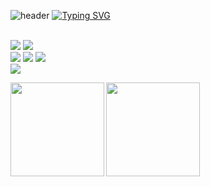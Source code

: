 ![header](https://capsule-render.vercel.app/api?type=waving&color=6994CDEE&text=&animation=twinkling&height=80)
[![Typing SVG](https://readme-typing-svg.demolab.com?font=Alkatra&weight=500&size=45&duration=3500&pause=3&color=6994CDEE&center=false&vCenter=false&multiline=true&repeat=true&width=1000&height=100&lines=Welcome+to+yeongbin's+GitHub!👋)](https://git.io/typing-svg)
<div align="left">
<br>
<div style="display:flex; flex-direction:column; align-items:flex-start;">
    <div>
        <img src="https://img.shields.io/badge/node.js-339933?style=flat-square&logo=nodedotjs&logoColor=white"> 
        <img src="https://img.shields.io/badge/nest.js-E0234E?style=flat-square&logo=nestjs&logoColor=white"> 
        <br>
        <img src="https://img.shields.io/badge/mysql-4479A1?style=flat-square&logo=mysql&logoColor=white"> 
        <img src="https://img.shields.io/badge/mongodb-47A248?style=flat-square&logo=mongodb&logoColor=white"> 
        <img src="https://img.shields.io/badge/redis-DC382D?style=flat-square&logo=redis&logoColor=white"> 
        <br>
        <img src="https://img.shields.io/badge/docker-2496ED?style=flat-square&logo=docker&logoColor=white"> 
    </div>
</div> 
<p>
  <img
       align="left"
       src="https://github-readme-stats.vercel.app/api?username=HC-kang&show_icons=true&theme=dark" 
       height="150px"/>

  <img 
       src="https://github-readme-stats.vercel.app/api/top-langs/?username=HC-kang&langs_count=4&layout=compact&bg_color=151515&hide=jupyter%20notebook,c%2B%2B,C,html&title_color=fff&text_color=fff)](https://github.com/anuraghazra/github-readme-stats" 
       height="150px"/>
</p>
<!--
**gong-yeongbin/gong-yeongbin** is a ✨ _special_ ✨ repository because its `README.md` (this file) appears on your GitHub profile.

Here are some ideas to get you started:

- 🔭 I’m currently working on ...
- 🌱 I’m currently learning ...
- 👯 I’m looking to collaborate on ...
- 🤔 I’m looking for help with ...
- 💬 Ask me about ...
- 📫 How to reach me: ...
- 😄 Pronouns: ...
- ⚡ Fun fact: ...
-->
